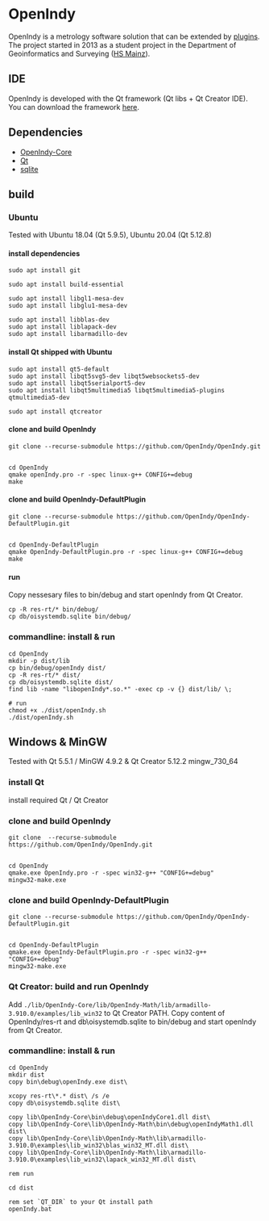 # OpenIndy

OpenIndy is a metrology software solution that can be extended by [plugins](https://github.com/OpenIndy/OiPluginTemplate). The project started in 2013 as a student project in the Department of Geoinformatics and Surveying ([HS Mainz](https://www.hs-mainz.de/)).

## IDE

OpenIndy is developed with the Qt framework (Qt libs + Qt Creator IDE). You can download the framework [here](http://qt-project.org/downloads).

## Dependencies

- [OpenIndy-Core](https://github.com/OpenIndy/OpenIndy-Core)
- [Qt](http://qt-project.org)
- [sqlite](https://sqlite.org)

## build

### Ubuntu

Tested with Ubuntu 18.04 (Qt 5.9.5), Ubuntu 20.04 (Qt 5.12.8)

#### install dependencies

    sudo apt install git

    sudo apt install build-essential

    sudo apt install libgl1-mesa-dev
    sudo apt install libglu1-mesa-dev

    sudo apt install libblas-dev
    sudo apt install liblapack-dev
    sudo apt install libarmadillo-dev

#### install Qt shipped with Ubuntu

    sudo apt install qt5-default
    sudo apt install libqt5svg5-dev libqt5websockets5-dev
    sudo apt install libqt5serialport5-dev
    sudo apt install libqt5multimedia5 libqt5multimedia5-plugins qtmultimedia5-dev

    sudo apt install qtcreator

#### clone and build OpenIndy

    git clone --recurse-submodule https://github.com/OpenIndy/OpenIndy.git


    cd OpenIndy
    qmake openIndy.pro -r -spec linux-g++ CONFIG+=debug
    make

#### clone and build OpenIndy-DefaultPlugin

    git clone --recurse-submodule https://github.com/OpenIndy/OpenIndy-DefaultPlugin.git


    cd OpenIndy-DefaultPlugin
    qmake OpenIndy-DefaultPlugin.pro -r -spec linux-g++ CONFIG+=debug
    make

#### run

Copy nessesary files to bin/debug and start openIndy from Qt Creator.

    cp -R res-rt/* bin/debug/
    cp db/oisystemdb.sqlite bin/debug/

### commandline: install & run

    cd OpenIndy
    mkdir -p dist/lib
    cp bin/debug/openIndy dist/
    cp -R res-rt/* dist/
    cp db/oisystemdb.sqlite dist/
    find lib -name "libopenIndy*.so.*" -exec cp -v {} dist/lib/ \;

    # run
    chmod +x ./dist/openIndy.sh
    ./dist/openIndy.sh

## Windows & MinGW

Tested with Qt 5.5.1 / MinGW 4.9.2 & Qt Creator 5.12.2	mingw_730_64

### install Qt

install required  Qt / Qt Creator

### clone and build OpenIndy

    git clone  --recurse-submodule https://github.com/OpenIndy/OpenIndy.git


    cd OpenIndy
    qmake.exe OpenIndy.pro -r -spec win32-g++ "CONFIG+=debug"
    mingw32-make.exe

### clone and build OpenIndy-DefaultPlugin

    git clone --recurse-submodule https://github.com/OpenIndy/OpenIndy-DefaultPlugin.git


    cd OpenIndy-DefaultPlugin
    qmake.exe OpenIndy-DefaultPlugin.pro -r -spec win32-g++ "CONFIG+=debug"
    mingw32-make.exe

### Qt Creator: build and run OpenIndy

Add `./lib/OpenIndy-Core/lib/OpenIndy-Math/lib/armadillo-3.910.0/examples/lib_win32` to Qt Creator PATH.
Copy content of OpenIndy/res-rt and db\oisystemdb.sqlite to bin/debug and start openIndy from Qt Creator.

### commandline: install & run

    cd OpenIndy
    mkdir dist
    copy bin\debug\openIndy.exe dist\

    xcopy res-rt\*.* dist\ /s /e
    copy db\oisystemdb.sqlite dist\

    copy lib\OpenIndy-Core\bin\debug\openIndyCore1.dll dist\
    copy lib\OpenIndy-Core\lib\OpenIndy-Math\bin\debug\openIndyMath1.dll dist\
    copy lib\OpenIndy-Core\lib\OpenIndy-Math\lib\armadillo-3.910.0\examples\lib_win32\blas_win32_MT.dll dist\
    copy lib\OpenIndy-Core\lib\OpenIndy-Math\lib\armadillo-3.910.0\examples\lib_win32\lapack_win32_MT.dll dist\

    rem run

    cd dist

    rem set `QT_DIR` to your Qt install path
    openIndy.bat
